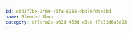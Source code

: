 ```yaml
---
id: c643f7be-2f09-46fa-8284-4bd79fd4e5bd
name: Blended Shou
category: df6cfa2a-a62d-453d-a3ee-f7c51d6a6d93
---
```

